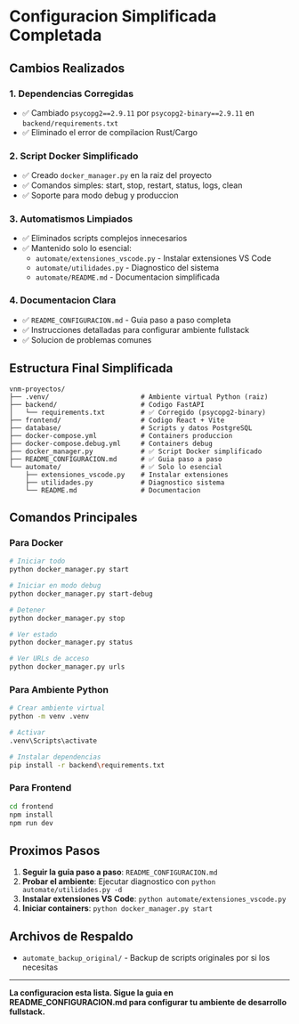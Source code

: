 # Configuracion Simplificada Completada

## Cambios Realizados

### 1. Dependencias Corregidas
- ✅ Cambiado `psycopg2==2.9.11` por `psycopg2-binary==2.9.11` en `backend/requirements.txt`
- ✅ Eliminado el error de compilacion Rust/Cargo

### 2. Script Docker Simplificado
- ✅ Creado `docker_manager.py` en la raiz del proyecto
- ✅ Comandos simples: start, stop, restart, status, logs, clean
- ✅ Soporte para modo debug y produccion

### 3. Automatismos Limpiados
- ✅ Eliminados scripts complejos innecesarios
- ✅ Mantenido solo lo esencial:
  - `automate/extensiones_vscode.py` - Instalar extensiones VS Code
  - `automate/utilidades.py` - Diagnostico del sistema
  - `automate/README.md` - Documentacion simplificada

### 4. Documentacion Clara
- ✅ `README_CONFIGURACION.md` - Guia paso a paso completa
- ✅ Instrucciones detalladas para configurar ambiente fullstack
- ✅ Solucion de problemas comunes

## Estructura Final Simplificada

```
vnm-proyectos/
├── .venv/                       # Ambiente virtual Python (raiz)
├── backend/                     # Codigo FastAPI
│   └── requirements.txt         # ✅ Corregido (psycopg2-binary)
├── frontend/                    # Codigo React + Vite
├── database/                    # Scripts y datos PostgreSQL
├── docker-compose.yml           # Containers produccion
├── docker-compose.debug.yml     # Containers debug
├── docker_manager.py            # ✅ Script Docker simplificado
├── README_CONFIGURACION.md      # ✅ Guia paso a paso
└── automate/                    # ✅ Solo lo esencial
    ├── extensiones_vscode.py    # Instalar extensiones
    ├── utilidades.py            # Diagnostico sistema
    └── README.md                # Documentacion
```

## Comandos Principales

### Para Docker
```bash
# Iniciar todo
python docker_manager.py start

# Iniciar en modo debug  
python docker_manager.py start-debug

# Detener
python docker_manager.py stop

# Ver estado
python docker_manager.py status

# Ver URLs de acceso
python docker_manager.py urls
```

### Para Ambiente Python
```bash
# Crear ambiente virtual
python -m venv .venv

# Activar
.venv\Scripts\activate

# Instalar dependencias
pip install -r backend\requirements.txt
```

### Para Frontend
```bash
cd frontend
npm install
npm run dev
```

## Proximos Pasos

1. **Seguir la guia paso a paso**: `README_CONFIGURACION.md`
2. **Probar el ambiente**: Ejecutar diagnostico con `python automate/utilidades.py -d`
3. **Instalar extensiones VS Code**: `python automate/extensiones_vscode.py`
4. **Iniciar containers**: `python docker_manager.py start`

## Archivos de Respaldo

- `automate_backup_original/` - Backup de scripts originales por si los necesitas

---

**La configuracion esta lista. Sigue la guia en README_CONFIGURACION.md para configurar tu ambiente de desarrollo fullstack.**